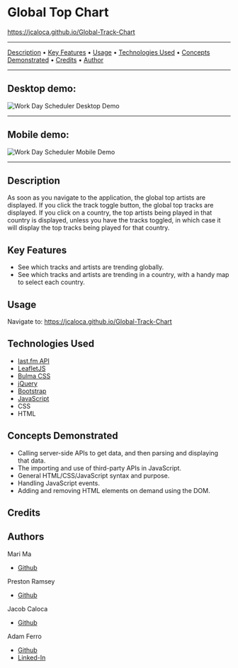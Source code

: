 # Global Top Chart

<https://jcaloca.github.io/Global-Track-Chart>

------------------------------------------------------

<a href="#description">Description</a> •
<a href="#key-features">Key Features</a> •
<a href="#usage">Usage</a> •
<a href="#technologies-used">Technologies Used</a> •
<a href="#concepts-demonstrated">Concepts Demonstrated</a> •
<a href="#credits">Credits</a> •
<a href="#author">Author</a>

-------------------------------------------------------

## Desktop demo:           

![Work Day Scheduler Desktop Demo](./assets/images/global-track-chart--desktop-demo.gif)

------------------------------------------------------

## Mobile demo:                    

![Work Day Scheduler Mobile Demo](./assets/images/global-track-chart-mobile-demo.gif)

------------------------------------------------------

## Description

As soon as you navigate to the application, the global top artists are displayed. If you click the track toggle button, the global top tracks are displayed. If you click on a country, the top artists being played in that country is displayed, unless you have the tracks toggled, in which case it will display the top tracks being played for that country.

## Key Features

- See which tracks and artists are trending globally.
- See which tracks and artists are trending in a country, with a handy map to select each country.

## Usage

Navigate to: <https://jcaloca.github.io/Global-Track-Chart>


## Technologies Used

- [last.fm API]()
- [LeafletJS](https://leafletjs.com/)
- [Bulma CSS](https://bulma.io/)
- [jQuery](https://jquery.com/)
- [Bootstrap](https://getbootstrap.com/)
- [JavaScript](https://www.javascript.com/)
- CSS
- HTML

## Concepts Demonstrated

- Calling server-side APIs to get data, and then parsing and displaying that data.
- The importing and use of third-party APIs in JavaScript.
- General HTML/CSS/JavaScript syntax and purpose.
- Handling JavaScript events.
- Adding and removing HTML elements on demand using the DOM.

## Credits



## Authors

Mari Ma
- [Github](https://github.com/DraconMarius)

Preston Ramsey
- [Github](https://github.com/PRamsey02?tab=repositories)

Jacob Caloca
- [Github](https://github.com/JCaloca)

Adam Ferro
- [Github](https://github.com/GeminiAd)
- [Linked-In](https://www.linkedin.com/in/adam-ferro)